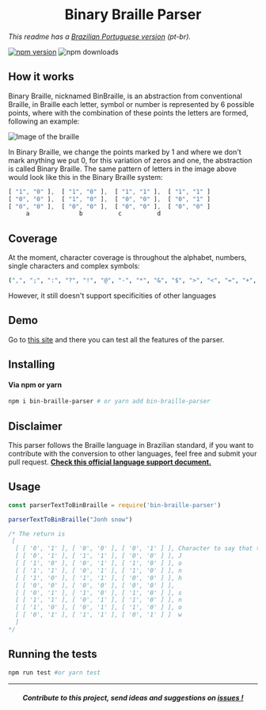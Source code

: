 <p align="center">
  <h1 align="center">Binary Braille Parser</h1>
</p>

*This readme has a [Brazilian Portuguese version](./Readme-pt_br.md) (pt-br).*

[![npm version](https://badge.fury.io/js/bin-braille-parser.svg)](https://badge.fury.io/js/bin-braille-parser)
![npm downloads](https://img.shields.io/npm/dt/bin-braille-parser)



## How it works
Binary Braille, nicknamed BinBraille, is an abstraction from conventional Braille, in Braille each letter, symbol or number is represented by 6 possible points, where with the combination of these points the letters are formed, following an example:

![Image of the braille](https://a.storyblok.com/f/74682/228x109/030c357a8c/braille-example.png)

In Binary Braille, we change the points marked by 1 and where we don't mark anything we put 0, for this variation of zeros and one, the abstraction is called Binary Braille.
The same pattern of letters in the image above would look like this in the Binary Braille system:

````js
[ "1", "0" ],  [ "1", "0" ],  [ "1", "1" ],  [ "1", "1" ]
[ "0", "0" ],  [ "1", "0" ],  [ "0", "0" ],  [ "0", "1" ]
[ "0", "0" ],  [ "0", "0" ],  [ "0", "0" ],  [ "0", "0" ]
     a              b		   c		  d
````
## Coverage

At the moment, character coverage is throughout the alphabet, numbers, single characters and complex symbols:
````bash
(",", ";", ":", "?", "!", "@", "-", "*", "&", "$", ">", "<", "=", "+", "/", "%", "©")
````
However, it still doesn't support specificities of other languages

## Demo

Go to [this site](http://binary-braille-demo.surge.sh) and there you can test all the features of the parser.

## Installing

#### Via npm or yarn

```bash
npm i bin-braille-parser # or yarn add bin-braille-parser
```

## Disclaimer
This parser follows the Braille language in Brazilian standard, if you want to contribute with the conversion to other languages, feel free and submit your pull request. [**Check this official language support document.**](http://portal.mec.gov.br/docman/dezembro-2018-pdf/104041-anexo-grafia-braille-para-lingua-portguesa/file)

## Usage

```js
const parserTextToBinBraille = require('bin-braille-parser')

parserTextToBinBraille("Jonh snow")

/* The return is
 [ 
  [ [ '0', '1' ], [ '0', '0' ], [ '0', '1' ] ], Character to say that the next letter is capitalized.
  [ [ '0', '1' ], [ '1', '1' ], [ '0', '0' ] ], J
  [ [ '1', '0' ], [ '0', '1' ], [ '1', '0' ] ], o
  [ [ '1', '1' ], [ '0', '1' ], [ '1', '0' ] ], n
  [ [ '1', '0' ], [ '1', '1' ], [ '0', '0' ] ], h
  [ [ '0', '0' ], [ '0', '0' ], [ '0', '0' ] ], 
  [ [ '0', '1' ], [ '1', '0' ], [ '1', '0' ] ], s
  [ [ '1', '1' ], [ '0', '1' ], [ '1', '0' ] ], n
  [ [ '1', '0' ], [ '0', '1' ], [ '1', '0' ] ], o
  [ [ '0', '1' ], [ '1', '1' ], [ '0', '1' ] ]  w
  ]
*/

```

## Running the tests

```bash
npm run test #or yarn test
```

----

<p align="center">
  <h5 align="center">Contribute to this project, send ideas and suggestions on <a href="https://github.com/Print-Dots/bin-braille-parser/issues" title="Link to project questions on Github">
  issues !</a></h5>
</p>
